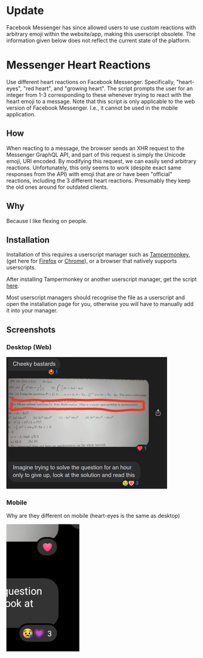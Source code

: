 # Update

Facebook Messenger has since allowed users to use custom reactions with arbitrary emoji within the website/app, making this userscript obsolete. The information given below does not reflect the current state of the platform.

# Messenger Heart Reactions

Use different heart reactions on Facebook Messenger. Specifically, "heart-eyes", "red heart", and "growing heart". The script prompts the user for an integer from 1-3 corresponding to these whenever trying to react with the heart emoji to a message. Note that this script is only applicable to the web version of Facebook Messenger. I.e., it cannot be used in the mobile application.

## How

When reacting to a message, the browser sends an XHR request to the Messenger GraphQL API, and part of this request is simply the Unicode emoji, URI encoded. By modifying this request, we can easily send arbitrary reactions. Unfortunately, this only seems to work (despite exact same responses from the API) with emoji that are or have been "official" reactions, including the 3 different heart reactions. Presumably they keep the old ones around for outdated clients.

## Why

Because I like flexing on people.

## Installation

Installation of this requires a userscript manager such as [Tampermonkey](https://www.tampermonkey.net/), (get here for [Firefox](https://addons.mozilla.org/en-US/firefox/addon/tampermonkey/) or [Chrome](https://chrome.google.com/webstore/detail/tampermonkey/dhdgffkkebhmkfjojejmpbldmpobfkfo?hl=en)), or a browser that natively supports userscripts.

After installing Tampermonkey or another userscript manager, get the script [here](https://raw.githubusercontent.com/zaxutic/Messenger-Heart-Reactions/master/reactions.user.js).

Most userscript managers should recognise the file as a userscript and open the installation page for you, otherwise you will have to manually add it into your manager.

## Screenshots

### Desktop (Web)

![Example of the 3 different reactions on the Messenger website](img/desktop.png)

### Mobile

Why are they different on mobile (heart-eyes is the same as desktop)

![The 'growing heart' reaction on mobile](img/mobile.jpg)

